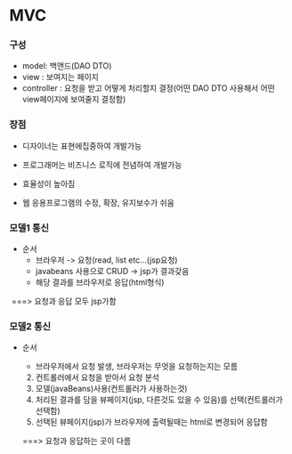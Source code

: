 # MVC 

### 구성

- model: 백앤드(DAO DTO)
- view : 보여지는 페이지
- controller : 요청을 받고 어떻게 처리할지 결정(어떤 DAO DTO 사용해서 어떤 view페이지에 보여줄지  결정함)

### 장점

- 디자이너는 표현에집중하여 개발가능
- 프로그래머는 비즈니스 로직에  전념하여 개발가능
- 효율성이 높아짐

- 웹 응용프로그램의 수정, 확장, 유지보수가 쉬움



### 모델1 통신

- 순서
  - 브라우저 -> 요청(read, list etc...(jsp요청)
  - javabeans 사용으로 CRUD -> jsp가 결과갖음
  - 해당 결과를 브라우저로 응답(html형식)

​	===> 요청과 응답 모두 jsp가함

### 모델2 통신

- 순서

  - 브라우저에서 요청 발생, 브라우저는 무엇을 요청하는지는 모름
  2. 컨트롤러에서 요청을 받아서 요청 분석
  3. 모델(javaBeans)사용(컨트롤러가 사용하는것)
  4. 처리된 결과를 담을 뷰페이지(jsp, 다른것도 있을 수 있음)를 선택(컨트롤러가 선택함)
  5. 선택된 뷰페이지(jsp)가 브라우저에 출력될때는 html로 변경되어 응답함

  ===> 요청과 응답하는 곳이 다름

  